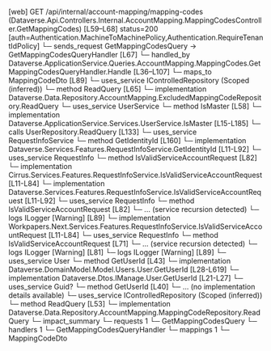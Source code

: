 [web] GET /api/internal/account-mapping/mapping-codes  (Dataverse.Api.Controllers.Internal.AccountMapping.MappingCodesController.GetMappingCodes)  [L59–L68] status=200 [auth=Authentication.MachineToMachinePolicy,Authentication.RequireTenantIdPolicy]
  └─ sends_request GetMappingCodesQuery -> GetMappingCodesQueryHandler [L67]
    └─ handled_by Dataverse.ApplicationService.Queries.AccountMapping.MappingCodes.GetMappingCodesQueryHandler.Handle [L36–L107]
      └─ maps_to MappingCodeDto [L89]
      └─ uses_service IControlledRepository<ExcludedMappingCode> (Scoped (inferred))
        └─ method ReadQuery [L65]
          └─ implementation Dataverse.Data.Repository.AccountMapping.ExcludedMappingCodeRepository.ReadQuery
      └─ uses_service UserService
        └─ method IsMaster [L58]
          └─ implementation Dataverse.ApplicationService.Services.UserService.IsMaster [L15-L185]
            └─ calls UserRepository.ReadQuery [L133]
            └─ uses_service RequestInfoService
              └─ method GetIdentityId [L160]
                └─ implementation Dataverse.Services.Features.RequestInfoService.GetIdentityId [L11-L92]
                  └─ uses_service RequestInfo
                    └─ method IsValidServiceAccountRequest [L82]
                      └─ implementation Cirrus.Services.Features.RequestInfoService.IsValidServiceAccountRequest [L11-L84]
                      └─ implementation Dataverse.Services.Features.RequestInfoService.IsValidServiceAccountRequest [L11-L92]
                        └─ uses_service RequestInfo
                          └─ method IsValidServiceAccountRequest [L82]
                            └─ ... (service recursion detected)
                        └─ logs ILogger<IRequestInfoService> [Warning] [L89]
                      └─ implementation Workpapers.Next.Services.Features.RequestInfoService.IsValidServiceAccountRequest [L11-L84]
                        └─ uses_service RequestInfo
                          └─ method IsValidServiceAccountRequest [L71]
                            └─ ... (service recursion detected)
                        └─ logs ILogger<IRequestInfoService> [Warning] [L81]
                  └─ logs ILogger<IRequestInfoService> [Warning] [L89]
            └─ uses_service User
              └─ method GetUserId [L43]
                └─ implementation Dataverse.DomainModel.Model.Users.User.GetUserId [L28-L619]
                └─ implementation Dataverse.Dtos.IManage.User.GetUserId [L21-L27]
            └─ uses_service Guid?
              └─ method GetUserId [L40]
                └─ ... (no implementation details available)
      └─ uses_service IControlledRepository<MappingCode> (Scoped (inferred))
        └─ method ReadQuery [L53]
          └─ implementation Dataverse.Data.Repository.AccountMapping.MappingCodeRepository.ReadQuery
  └─ impact_summary
    └─ requests 1
      └─ GetMappingCodesQuery
    └─ handlers 1
      └─ GetMappingCodesQueryHandler
    └─ mappings 1
      └─ MappingCodeDto

